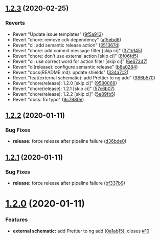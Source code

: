 ## [1.2.3](https://github.com/angular-seattle/community-schematics/compare/v1.2.2...v1.2.3) (2020-02-25)


### Reverts

* Revert "Update issue templates" ([9f5a913](https://github.com/angular-seattle/community-schematics/commit/9f5a9133278944cfd09e9438d7df3b2784a1a281))
* Revert "chore: remove cdk dependency" ([af5ebd8](https://github.com/angular-seattle/community-schematics/commit/af5ebd807b4d722bce755ad1e687da5e4e82a666))
* Revert "ci: add semantic release action" ([351367d](https://github.com/angular-seattle/community-schematics/commit/351367d5f1968ba619f82c1d7a945da67d20f1a1))
* Revert "chore: add commit message filter [skip ci]" ([371b145](https://github.com/angular-seattle/community-schematics/commit/371b1450ab622577a2af104e947ba698449850f6))
* Revert "chore: don't use external action [skip ci]" ([8f06fd5](https://github.com/angular-seattle/community-schematics/commit/8f06fd5c35f3cd0a8a8ef986205cc32eb26b8ece))
* Revert "ci: use correct word for action filter [skip ci]" ([6e67347](https://github.com/angular-seattle/community-schematics/commit/6e673474e5b7e0d467e0ff6f301e3ff440b474fe))
* Revert "ci(release): configure semantic release" ([b8a0284](https://github.com/angular-seattle/community-schematics/commit/b8a02842bd831cc3d2ba3e452db139835dbb2fe0))
* Revert "docs(README.md): update shields" ([334a7c2](https://github.com/angular-seattle/community-schematics/commit/334a7c267a61d7186d74b908c9aecbb0f88c1528))
* Revert "feat(external schematic): add Prettier to ng add" ([986b570](https://github.com/angular-seattle/community-schematics/commit/986b5702c8193bc44ff0b5a4a4498b9d1cb602a2))
* Revert "chore(release): 1.2.0 [skip ci]" ([9580069](https://github.com/angular-seattle/community-schematics/commit/95800699baa7b665069f7f8e667a51e61ed69d8b))
* Revert "chore(release): 1.2.1 [skip ci]" ([57c6b07](https://github.com/angular-seattle/community-schematics/commit/57c6b07c15a92f22978a174cc00d462c7fd8fd0a))
* Revert "chore(release): 1.2.2 [skip ci]" ([5e89fb5](https://github.com/angular-seattle/community-schematics/commit/5e89fb58a09347244110d2db48e0c87a35a5f880))
* Revert "docs: fix typo" ([9c7980e](https://github.com/angular-seattle/community-schematics/commit/9c7980e630473ae5547a1baf2ae36825a2ea254f))

## [1.2.2](https://github.com/angular-seattle/community-schematics/compare/v1.2.1...v1.2.2) (2020-01-11)


### Bug Fixes

* **release:** force release after pipeline failure ([d36bde0](https://github.com/angular-seattle/community-schematics/commit/d36bde0585cbb5730c1a8c16b43b74f7cc5b58cc))

## [1.2.1](https://github.com/angular-seattle/community-schematics/compare/v1.2.0...v1.2.1) (2020-01-11)


### Bug Fixes

* **release:** force release after pipeline failure ([bf337b9](https://github.com/angular-seattle/community-schematics/commit/bf337b91b7ed96cf467f940198cb15054573c454))

# [1.2.0](https://github.com/angular-seattle/community-schematics/compare/v1.1.0...v1.2.0) (2020-01-11)


### Features

* **external schematic:** add Prettier to ng add ([0a1ab15](https://github.com/angular-seattle/community-schematics/commit/0a1ab15d4633768afcba27e6c136601c785f3700)), closes [#10](https://github.com/angular-seattle/community-schematics/issues/10)
